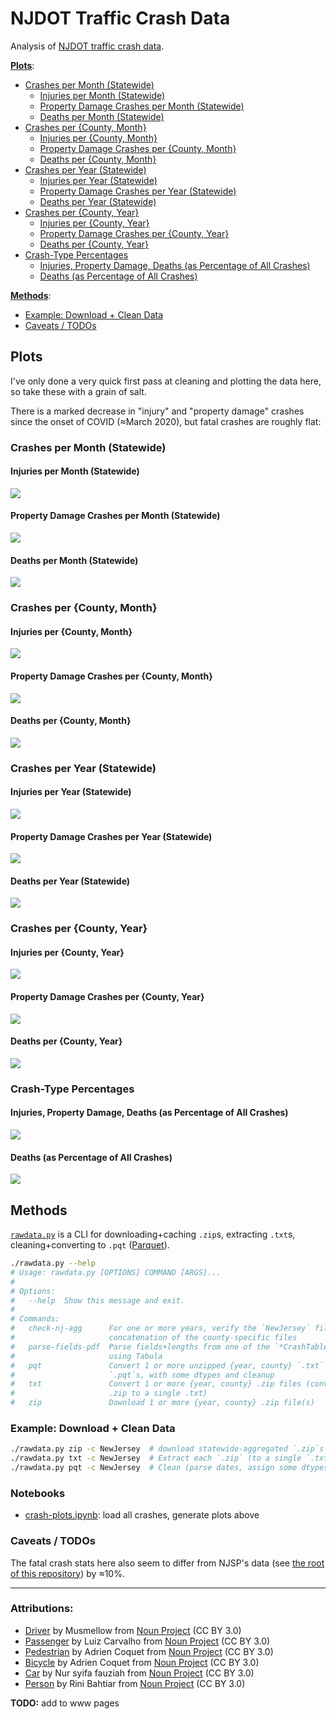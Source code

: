 # NJDOT Traffic Crash Data
Analysis of [NJDOT traffic crash data](https://www.state.nj.us/transportation/refdata/accident/rawdata01-current.shtm).

[**Plots**](#plots):
  - [Crashes per Month (Statewide)](#state-month)
      - [Injuries per Month (Statewide)](#state-month-injuries)
      - [Property Damage Crashes per Month (Statewide)](#state-month-crashes)
      - [Deaths per Month (Statewide)](#state-month-deaths)
  - [Crashes per {County, Month}](#counties-month)
      - [Injuries per {County, Month}](#counties-month-injuries)
      - [Property Damage Crashes per {County, Month}](#counties-month-crashes)
      - [Deaths per {County, Month}](#counties-month-deaths)
  - [Crashes per Year (Statewide)](#state-year)
      - [Injuries per Year (Statewide)](#state-year-injuries)
      - [Property Damage Crashes per Year (Statewide)](#state-year-crashes)
      - [Deaths per Year (Statewide)](#state-year-deaths)
  - [Crashes per {County, Year}](#counties-year)
      - [Injuries per {County, Year}](#counties-year-injuries)
      - [Property Damage Crashes per {County, Year}](#counties-year-crashes)
      - [Deaths per {County, Year}](#counties-year-deaths)
  - [Crash-Type Percentages](#pcts)
      - [Injuries, Property Damage, Deaths (as Percentage of All Crashes)](#pcts-all)
      - [Deaths (as Percentage of All Crashes)](#pct-deaths)

[**Methods**](#methods):
  - [Example: Download + Clean Data](#example)
  - [Caveats / TODOs](#todos)


## Plots <a id="plots"></a>
I've only done a very quick first pass at cleaning and plotting the data here, so take these with a grain of salt.

There is a marked decrease in "injury" and "property damage" crashes since the onset of COVID (≈March 2020), but fatal crashes are roughly flat:

### Crashes per Month (Statewide) <a id="state-month"></a>

#### Injuries per Month (Statewide) <a id="state-month-injuries"></a>
![](../www/public/plots/njdot/ism.png)

#### Property Damage Crashes per Month (Statewide) <a id="state-month-crashes"></a>
![](../www/public/plots/njdot/psm.png)

#### Deaths per Month (Statewide) <a id="state-month-deaths"></a>
![](../www/public/plots/njdot/dsm.png)

### Crashes per {County, Month} <a id="counties-month"></a>

#### Injuries per {County, Month} <a id="counties-month-injuries"></a>
![](../www/public/plots/njdot/icm.png)

#### Property Damage Crashes per {County, Month} <a id="counties-month-crashes"></a>
![](../www/public/plots/njdot/pcm.png)

#### Deaths per {County, Month} <a id="counties-month-deaths"></a>
![](../www/public/plots/njdot/dcm.png)

### Crashes per Year (Statewide) <a id="state-year"></a>

#### Injuries per Year (Statewide) <a id="state-year-injuries"></a>
![](../www/public/plots/njdot/isy.png)

#### Property Damage Crashes per Year (Statewide) <a id="state-year-crashes"></a>
![](../www/public/plots/njdot/psy.png)

#### Deaths per Year (Statewide) <a id="state-year-deaths"></a>
![](../www/public/plots/njdot/dsy.png)

### Crashes per {County, Year} <a id="counties-year"></a>

#### Injuries per {County, Year} <a id="counties-year-injuries"></a>
![](../www/public/plots/njdot/icy.png)

#### Property Damage Crashes per {County, Year} <a id="counties-year-crashes"></a>
![](../www/public/plots/njdot/pcy.png)

#### Deaths per {County, Year} <a id="counties-year-deaths"></a>
![](../www/public/plots/njdot/dcy.png)

### Crash-Type Percentages <a id="pcts"></a>

#### Injuries, Property Damage, Deaths (as Percentage of All Crashes) <a id="pcts-all"></a>
![](../www/public/plots/njdot/pcts_by_type_month.png)

#### Deaths (as Percentage of All Crashes) <a id="pct-deaths"></a>
![](../www/public/plots/njdot/pct_fatal_by_month.png)

## Methods <a id="methods"></a>
[`rawdata.py`](rawdata.py) is a CLI for downloading+caching `.zip`s, extracting `.txt`s, cleaning+converting to `.pqt` ([Parquet](https://parquet.apache.org/)).
```bash
./rawdata.py --help
# Usage: rawdata.py [OPTIONS] COMMAND [ARGS]...
# 
# Options:
#   --help  Show this message and exit.
# 
# Commands:
#   check-nj-agg      For one or more years, verify the `NewJersey` file is a
#                     concatenation of the county-specific files
#   parse-fields-pdf  Parse fields+lengths from one of the `*CrashTable.pdf`s,
#                     using Tabula
#   pqt               Convert 1 or more unzipped {year, county} `.txt` files to
#                     `.pqt`s, with some dtypes and cleanup
#   txt               Convert 1 or more {year, county} .zip files (convert each
#                     .zip to a single .txt)
#   zip               Download 1 or more {year, county} .zip file(s)
```

### Example: Download + Clean Data <a id="example"></a>
```bash
./rawdata.py zip -c NewJersey  # download statewide-aggregated `.zip`s for [2001,2020] x {Accidents,Drivers,Occupants,Pedestrians,Vehicles}
./rawdata.py txt -c NewJersey  # Extract each `.zip` (to a single `.txt`)
./rawdata.py pqt -c NewJersey  # Clean (parse dates, assign some dtypes) + convert to Parquet
```

### Notebooks <a id="notebooks"></a>
- [crash-plots.ipynb](crash-plots.ipynb): load all crashes, generate plots above

### Caveats / TODOs <a id="todos"></a>

The fatal crash stats here also seem to differ from NJSP's data (see [the root of this repository](..)) by ≈10%.

---

### Attributions:
- [Driver](https://thenounproject.com/icon/driver-1847797/) by Musmellow from <a href="https://thenounproject.com/browse/icons/term/driver/" target="_blank" title="Driver Icons">Noun Project</a> (CC BY 3.0)
- [Passenger](https://thenounproject.com/icon/passenger-4353992/) by Luiz Carvalho from <a href="https://thenounproject.com/browse/icons/term/passenger/" target="_blank" title="passenger Icons">Noun Project</a> (CC BY 3.0)
- [Pedestrian](https://thenounproject.com/icon/pedestrian-1826968/) by Adrien Coquet from <a href="https://thenounproject.com/browse/icons/term/pedestrian/" target="_blank" title="Pedestrian Icons">Noun Project</a> (CC BY 3.0)
- [Bicycle](https://thenounproject.com/icon/bicycle-1311416/) by Adrien Coquet from <a href="https://thenounproject.com/browse/icons/term/bicycle/" target="_blank" title="Bicycle Icons">Noun Project</a> (CC BY 3.0)
- [Car](https://thenounproject.com/icon/car-6583503/) by Nur syifa fauziah from <a href="https://thenounproject.com/browse/icons/term/car/" target="_blank" title="Car Icons">Noun Project</a> (CC BY 3.0)
- [Person](https://thenounproject.com/icon/person-6627610/) by Rini Bahtiar from <a href="https://thenounproject.com/browse/icons/term/person/" target="_blank" title="person Icons">Noun Project</a> (CC BY 3.0)

**TODO:** add to www pages
